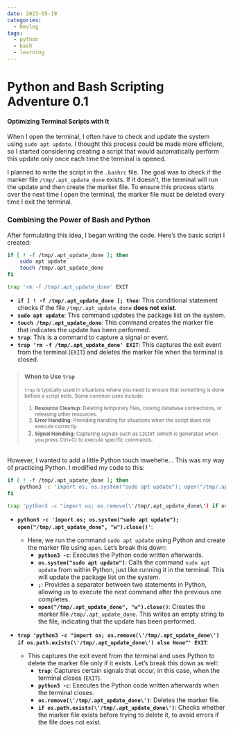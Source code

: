 ```yaml
---
date: 2023-05-19 
categories:
  - Devlog
tags:
  - python
  - bash
  - learning
---
```


# Python and Bash Scripting Adventure 0.1
#### Optimizing Terminal Scripts with It

When I open the terminal, I often have to check and update the system using `sudo apt update`. I thought this process could be made more efficient, so I started considering creating a script that would automatically perform this update only once each time the terminal is opened.<!-- more -->

I planned to write the script in the `.bashrc` file. The goal was to check if the marker file `/tmp/.apt_update_done` exists. If it doesn’t, the terminal will run the update and then create the marker file. To ensure this process starts over the next time I open the terminal, the marker file must be deleted every time I exit the terminal.

### Combining the Power of Bash and Python

After formulating this idea, I began writing the code. Here’s the basic script I created:

```bash linenums="1"
if [ ! -f /tmp/.apt_update_done ]; then
    sudo apt update
    touch /tmp/.apt_update_done
fi

trap 'rm -f /tmp/.apt_update_done' EXIT
```

- **`if [ ! -f /tmp/.apt_update_done ]; then`**: This conditional statement checks if the file `/tmp/.apt_update_done` **does not exist**.
- **`sudo apt update`**: This command updates the package list on the system.
- **`touch /tmp/.apt_update_done`**: This command creates the marker file that indicates the update has been performed.
- **`trap`**: This is a command to capture a signal or event.
- **`trap 'rm -f /tmp/.apt_update_done' EXIT`**: This captures the exit event from the terminal (`EXIT`) and deletes the marker file when the terminal is closed.

> <small> <h3>When to Use `trap`</h3>
> `trap` is typically used in situations where you need to ensure that something is done before a script exits. Some common
> uses include:
> 
> 1. **Resource Cleanup**: Deleting temporary files, closing database connections, or releasing other resources.
> 2. **Error Handling**: Providing handling for situations when the script does not execute correctly.
> 3. **Signal Handling**: Capturing signals such as `SIGINT` (which is generated when you press Ctrl+C) to execute specific
> commands.</small>

<br>
However, I wanted to add a little Python touch mwehehe... This was my way of practicing Python. I modified my code to this:

```bash linenums="1"
if [ ! -f /tmp/.apt_update_done ]; then
    python3 -c 'import os; os.system("sudo apt update"); open("/tmp/.apt_update_done", "w").close()'
fi

trap 'python3 -c "import os; os.remove(\'/tmp/.apt_update_done\') if os.path.exists(\'/tmp/.apt_update_done\') else None"' EXIT
```

- **`python3 -c 'import os; os.system("sudo apt update"); open("/tmp/.apt_update_done", "w").close()'`**:
  - Here, we run the command `sudo apt update` using Python and create the marker file using `open`. Let’s break this down:
    - **`python3 -c`**: Executes the Python code written afterwards.
    - **`os.system("sudo apt update")`**: Calls the command `sudo apt update` from within Python, just like running it in the terminal. This will update the package list on the system.
    - **`;`**: Provides a separator between two statements in Python, allowing us to execute the next command after the previous one completes.
    - **`open("/tmp/.apt_update_done", "w").close()`**: Creates the marker file `/tmp/.apt_update_done`. This writes an empty string to the file, indicating that the update has been performed.

- **`trap 'python3 -c "import os; os.remove(\'/tmp/.apt_update_done\') if os.path.exists(\'/tmp/.apt_update_done\') else None"' EXIT`**:
  - This captures the exit event from the terminal and uses Python to delete the marker file only if it exists. Let’s break this down as well:
    - **`trap`**: Captures certain signals that occur, in this case, when the terminal closes (`EXIT`).
    - **`python3 -c`**: Executes the Python code written afterwards when the terminal closes.
    - **`os.remove(\'/tmp/.apt_update_done\')`**: Deletes the marker file.
    - **`if os.path.exists(\'/tmp/.apt_update_done\')`**: Checks whether the marker file exists before trying to delete it, to avoid errors if the file does not exist.

